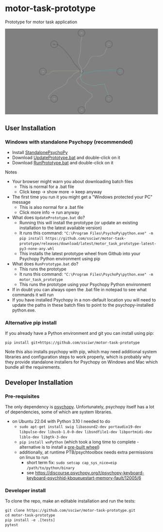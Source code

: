 # motor-task-prototype

Prototype for motor task application

![screenshot](screenshot.png)

## User Installation

### Windows with standalone Psychopy (recommended)

- Install [StandalonePsychoPy](https://github.com/psychopy/psychopy/releases/download/2022.2.2/StandalonePsychoPy-2022.2.2-win64.exe)
- Download [UpdatePrototype.bat](https://github.com/ssciwr/motor-task-prototype/releases/download/latest/UpdatePrototype.bat) and double-click on it
- Download [RunPrototype.bat](https://github.com/ssciwr/motor-task-prototype/releases/download/latest/RunPrototype.bat) and double-click on it

Notes

- Your browser might warn you about downloading batch files
  - This is normal for a .bat file
  - Click keep -> show more -> keep anyway
- The first time you run it you might get a "Windows protected your PC" message
  - This is also normal for a .bat file
  - Click more info -> run anyway
- What does `UpdatePrototype.bat` do?
  - Running this will install the prototype (or update an existing installation to the latest available version)
  - It runs this command: `"C:\Program Files\PsychoPy\python.exe" -m pip install https://github.com/ssciwr/motor-task-prototype/releases/download/latest/motor_task_prototype-latest-py3-none-any.whl`
  - This installs the latest prototype wheel from Github into your Psychopy Python environment using pip
- What does `RunPrototype.bat` do?
  - This runs the prototype
  - It runs this command: `"C:\Program Files\PsychoPy\python.exe" -m motor_task_prototype`
  - This runs the prototype using your Psychopy Python environment
- If in doubt you can always open the .bat file in notepad to see what commands it will run
- If you have installed Psychopy in a non-default location you will need to update the paths
  in these batch files to point to the psychopy-installed python.exe.

### Alternative pip install

If you already have a Python environment and git you can install using pip:

```
pip install git+https://github.com/ssciwr/motor-task-prototype
```

Note this also installs psychopy with pip, which may need additional
system libraries and configuration steps to work properly,
which is probably why they provide standalone installers for
Psychopy on Windows and Mac which bundle all the requirements.

## Developer Installation

### Pre-requisites

The only dependency is [psychopy](https://www.psychopy.org/index.html).
Unfortunately, psychopy itself has a lot of dependencies, some of which are system libraries.

- on Ubuntu 22.04 with Python 3.10 I needed to do
  - `sudo apt-get install swig libasound2-dev portaudio19-dev libpulse-dev libusb-1.0-0-dev libsndfile1-dev libportmidi-dev liblo-dev libgtk-3-dev`
  - `pip install wxPython` (which took a long time to complete - alternative is to install a [pre-built wheel](https://extras.wxpython.org/wxPython4/extras/linux/gtk3/))
  - additionally, at runtime PTB/psychtoolbox needs extra permissions on linux to run
    - short term fix: `sudo setcap cap_sys_nice=eip /path/to/python/binary`
    - see https://discourse.psychopy.org/t/psychopy-keyboard-keyboard-psychhid-kbqueuestart-memory-fault/12005/6

### Developer install

To clone the repo, make an editable installation and run the tests:

```
git clone https://github.com/ssciwr/motor-task-prototype.git
cd motor-task-prototype
pip install -e .[tests]
pytest
```
